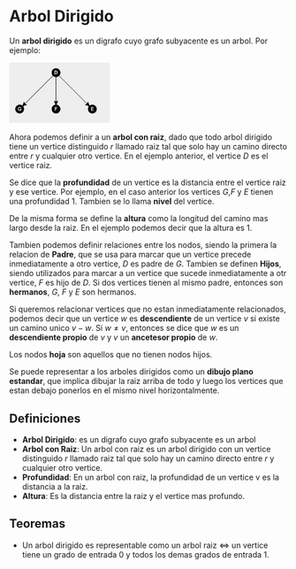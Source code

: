 # Arbol Dirigido

Un **arbol dirigido** es un digrafo cuyo grafo subyacente es un arbol. Por ejemplo:

<img src="Resources/1571663427960.png" alt="1571663427960" style="zoom:33%;" />

Ahora podemos definir a un **arbol con raiz**, dado que todo arbol dirigido tiene un vertice distinguido $r$ llamado raiz tal que solo hay un camino directo entre $r$ y cualquier otro vertice. En el ejemplo anterior, el vertice $D$ es el vertice raiz.

Se dice que la **profundidad** de un vertice es la distancia entre el vertice raiz y ese vertice. Por ejemplo, en el caso anterior los vertices $G$,$F$ y $E$ tienen una profundidad 1. Tambien se lo llama **nivel** del vertice.

De la misma forma se define la **altura** como la longitud del camino mas largo desde la raiz. En el ejemplo podemos decir que la altura es 1.

Tambien podemos definir relaciones entre los nodos, siendo la primera la relacion de **Padre**, que se usa para marcar que un vertice precede inmediatamente a otro vertice, $D$ es padre de $G$. Tambien se definen **Hijos**, siendo utilizados para marcar a un vertice que sucede inmediatamente a otr vertice, $F$ es hijo de $D$. Si dos vertices tienen al mismo padre, entonces son **hermanos**, $G$, $F$ y $E$ son hermanos.

Si queremos relacionar vertices que no estan inmediatamente relacionados, podemos decir que un vertice $w$ es **descendiente** de un vertice $v$ si existe un camino unico $v-w$. Si $w \neq v$, entonces se dice que $w$ es un **descendiente propio** de $v$ y $v$ un **ancetesor propio** de $w$.

Los nodos **hoja** son aquellos que no tienen nodos hijos.

Se puede representar a los arboles dirigidos como un **dibujo plano estandar**, que implica dibujar la raiz arriba de todo y luego los vertices que estan debajo ponerlos en el mismo nivel horizontalmente.



## Definiciones

- **Arbol Dirigido**: es un digrafo cuyo grafo subyacente es un arbol
- **Arbol con Raiz**: Un arbol con raiz es un arbol dirigido con un vertice distinguido $r$ llamado raiz tal que solo hay un camino directo entre $r$ y cualquier otro vertice.
- **Profundidad**: En un arbol con raiz, la profundidad de un vertice v es la distancia a la raiz.
- **Altura**: Es la distancia entre la raiz y el vertice mas profundo.

## Teoremas

- Un arbol dirigido es representable como un arbol raiz $\Leftrightarrow$ un vertice tiene un grado de entrada 0 y todos los demas grados de entrada 1.